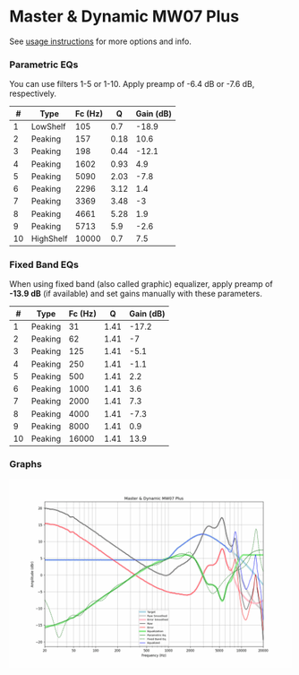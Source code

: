 # Master & Dynamic MW07 Plus
See [usage instructions](https://github.com/jaakkopasanen/AutoEq#usage) for more options and info.

### Parametric EQs
You can use filters 1-5 or 1-10. Apply preamp of -6.4 dB or -7.6 dB, respectively.

|   # | Type      |   Fc (Hz) |    Q |   Gain (dB) |
|-----|-----------|-----------|------|-------------|
|   1 | LowShelf  |       105 | 0.7  |       -18.9 |
|   2 | Peaking   |       157 | 0.18 |        10.6 |
|   3 | Peaking   |       198 | 0.44 |       -12.1 |
|   4 | Peaking   |      1602 | 0.93 |         4.9 |
|   5 | Peaking   |      5090 | 2.03 |        -7.8 |
|   6 | Peaking   |      2296 | 3.12 |         1.4 |
|   7 | Peaking   |      3369 | 3.48 |        -3   |
|   8 | Peaking   |      4661 | 5.28 |         1.9 |
|   9 | Peaking   |      5713 | 5.9  |        -2.6 |
|  10 | HighShelf |     10000 | 0.7  |         7.5 |

### Fixed Band EQs
When using fixed band (also called graphic) equalizer, apply preamp of **-13.9 dB** (if available) and set gains manually with these parameters.

|   # | Type    |   Fc (Hz) |    Q |   Gain (dB) |
|-----|---------|-----------|------|-------------|
|   1 | Peaking |        31 | 1.41 |       -17.2 |
|   2 | Peaking |        62 | 1.41 |        -7   |
|   3 | Peaking |       125 | 1.41 |        -5.1 |
|   4 | Peaking |       250 | 1.41 |        -1.1 |
|   5 | Peaking |       500 | 1.41 |         2.2 |
|   6 | Peaking |      1000 | 1.41 |         3.6 |
|   7 | Peaking |      2000 | 1.41 |         7.3 |
|   8 | Peaking |      4000 | 1.41 |        -7.3 |
|   9 | Peaking |      8000 | 1.41 |         0.9 |
|  10 | Peaking |     16000 | 1.41 |        13.9 |

### Graphs
![](./Master%20&%20Dynamic%20MW07%20Plus.png)
